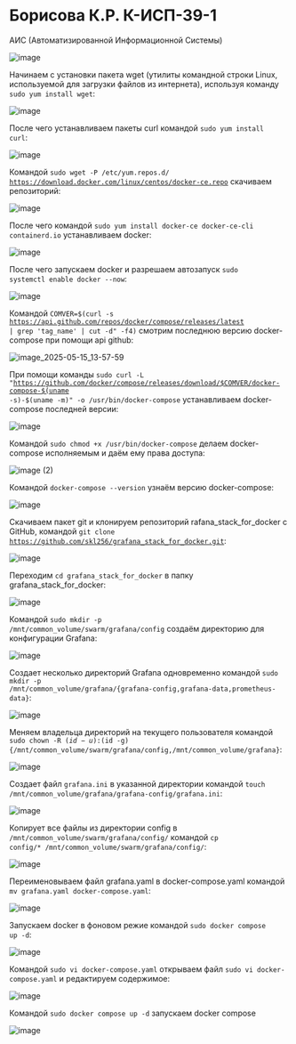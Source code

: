 <h1> Борисова К.Р. К-ИСП-39-1 </h1> 

АИС (Автоматизированной Информационной Системы)

![image](https://github.com/user-attachments/assets/079ecc14-8b07-4d55-aff2-41dac92cf19c)  

Начинаем с установки пакета wget (утилиты командной строки Linux, используемой для загрузки файлов из интернета), используя команду <code>sudo yum install wget</code>: 

![image](https://github.com/user-attachments/assets/12b55244-1be3-48ac-b02a-21094399553e)  

После чего устанавливаем пакеты curl командой <code>sudo yum install curl</code>:

![image](https://github.com/user-attachments/assets/41711237-f6ea-466c-9c84-fb84392c4d60)

Командой <code>sudo wget -P /etc/yum.repos.d/ https://download.docker.com/linux/centos/docker-ce.repo</code> скачиваем репозиторий:

![image](https://github.com/user-attachments/assets/993f5fc2-2883-4246-99e0-f939812ded11)

После чего командой <code>sudo yum install docker-ce docker-ce-cli containerd.io</code> устанавливаем docker:

![image](https://github.com/user-attachments/assets/54275fb1-6eef-4ca4-a82a-a63481928c35)

После чего запускаем docker и разрешаем автозапуск <code>sudo systemctl enable docker --now</code>:

![image](https://github.com/user-attachments/assets/d75d4699-eade-4287-ab46-c32fc64cf449)

Командой  <code>COMVER=$(curl -s https://api.github.com/repos/docker/compose/releases/latest | grep 'tag_name' | cut -d\" -f4)</code> смотрим последнюю версию docker-compose при помощи api github:

![image_2025-05-15_13-57-59](https://github.com/user-attachments/assets/af42c978-60bf-490e-8008-5f12157308a7)

При помощи команды <code>sudo curl -L "https://github.com/docker/compose/releases/download/$COMVER/docker-compose-$(uname -s)-$(uname -m)" -o /usr/bin/docker-compose</code> устанавливаем docker-compose последней версии:

![image](https://github.com/user-attachments/assets/7af5c941-64a5-4e50-8f6d-58843a2b6a90)


Командой <code>sudo chmod +x /usr/bin/docker-compose</code> делаем docker-compose исполняемым и даём ему права доступа:

![image (2)](https://github.com/user-attachments/assets/4daeadd3-19fd-439a-b663-163537cfb9ac)

Командой <code>docker-compose --version</code> узнаём версию docker-compose:

![image](https://github.com/user-attachments/assets/f4aebbc6-1f3c-47a1-8686-c3f6bb324864)

Скачиваем пакет git и клонируем репозиторий rafana_stack_for_docker с GitHub, командой <code>git clone https://github.com/skl256/grafana_stack_for_docker.git</code>:

![image](https://github.com/user-attachments/assets/1675f672-1f83-41e3-8c37-de54197bf8d5)

Переходим <code>cd grafana_stack_for_docker</code> в папку grafana_stack_for_docker:

![image](https://github.com/user-attachments/assets/52489032-5137-4c12-b64a-8f53e9c8249e)

Командой <code>sudo mkdir -p /mnt/common_volume/swarm/grafana/config</code> создаём директорию для конфигурации Grafana:

![image](https://github.com/user-attachments/assets/04259fb6-e061-49fe-8672-d7abbae827f6)

Создает несколько директорий Grafana одновременно командой
<code>sudo mkdir -p /mnt/common_volume/grafana/{grafana-config,grafana-data,prometheus-data}</code>:

![image](https://github.com/user-attachments/assets/98b0a958-9f50-49b1-bf77-35cea43d743b)

Меняем владельца директорий на текущего пользователя командой <code>sudo chown -R $(id -u):$(id -g) {/mnt/common_volume/swarm/grafana/config,/mnt/common_volume/grafana}</code>:

![image](https://github.com/user-attachments/assets/daffa7ce-309b-418f-83f0-73600163d073)

Создает файл <code>grafana.ini</code> в указанной директории командой <code>touch /mnt/common_volume/grafana/grafana-config/grafana.ini</code>:

![image](https://github.com/user-attachments/assets/40520d83-8afc-4509-bdf7-deb33b93318b)

Копирует все файлы из директории config в <code>/mnt/common_volume/swarm/grafana/config/</code> командой <code>cp config/* /mnt/common_volume/swarm/grafana/config/</code>:

![image](https://github.com/user-attachments/assets/b1e9d260-1529-45ba-8e84-d608d0931c2f)

Переименовываем файл grafana.yaml в docker-compose.yaml командой <code>mv grafana.yaml docker-compose.yaml</code>:

![image](https://github.com/user-attachments/assets/3663f187-c1a6-481f-ac2c-001bc71e83e7)

Запускаем docker в фоновом режие командой <code>sudo docker compose up -d</code>:

![image](https://github.com/user-attachments/assets/5c68548c-9579-42ac-8651-e2bb7a6821ab)

Командой <code>sudo vi docker-compose.yaml</code> открываем файл <code>sudo vi docker-compose.yaml</code> и редактируем содержимое:

![image](https://github.com/user-attachments/assets/e03806f5-cd35-49fc-9de0-a58a81414669)

Командой <code>sudo docker compose up -d</code> запускаем docker compose

![image](https://github.com/user-attachments/assets/6ab05d51-5fbb-460f-9722-f97b601c0ecc)











